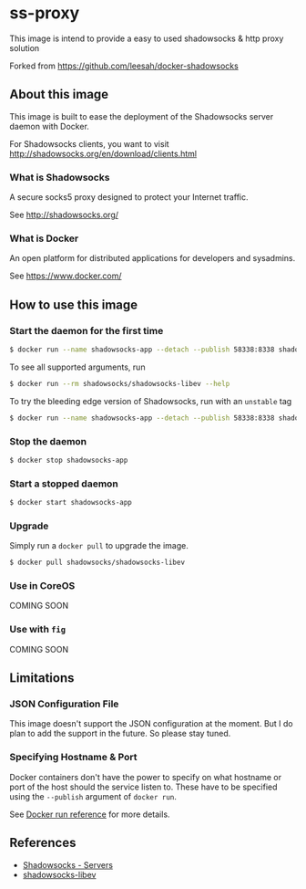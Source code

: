# ss-proxy

This image is intend to provide a easy to used shadowsocks & http proxy solution

Forked from https://github.com/leesah/docker-shadowsocks

## About this image

This image is built to ease the deployment of the Shadowsocks server daemon with Docker.

For Shadowsocks clients, you want to visit http://shadowsocks.org/en/download/clients.html

### What is Shadowsocks

A secure socks5 proxy designed to protect your Internet traffic.

See http://shadowsocks.org/

### What is Docker

An open platform for distributed applications for developers and sysadmins.

See https://www.docker.com/

## How to use this image

### Start the daemon for the first time

```bash
$ docker run --name shadowsocks-app --detach --publish 58338:8338 shadowsocks/shadowsocks-libev -k "5ecret!"
```

To see all supported arguments, run

```bash
$ docker run --rm shadowsocks/shadowsocks-libev --help
```

To try the bleeding edge version of Shadowsocks, run with an `unstable` tag

```bash
$ docker run --name shadowsocks-app --detach --publish 58338:8338 shadowsocks/shadowsocks-libev:unstable -k "5ecret!"
```

### Stop the daemon

```bash
$ docker stop shadowsocks-app
```

### Start a stopped daemon

```bash
$ docker start shadowsocks-app
```

### Upgrade

Simply run a `docker pull` to upgrade the image.

```bash
$ docker pull shadowsocks/shadowsocks-libev
```

### Use in CoreOS

COMING SOON

### Use with `fig`

COMING SOON

## Limitations

### JSON Configuration File

This image doesn't support the JSON configuration at the moment. But I do plan to add the support in the future. So please stay tuned.

### Specifying Hostname & Port

Docker containers don't have the power to specify on what hostname or port of the host should the service listen to. These have to be specified using the `--publish` argument of `docker run`.

See [Docker run reference](https://docs.docker.com/reference/run/#expose-incoming-ports) for more details.

## References

* [Shadowsocks - Servers](http://shadowsocks.org/en/download/servers.html)
* [shadowsocks-libev](https://github.com/shadowsocks/shadowsocks-libev/blob/master/README.md)

